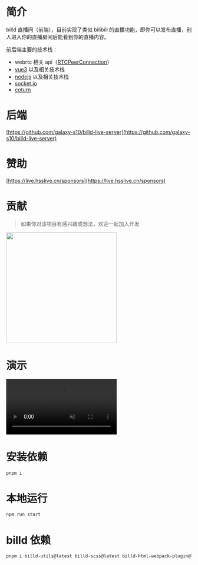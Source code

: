 # 简介

billd 直播间（前端），目前实现了类似 bilibili 的直播功能，即你可以发布直播，别人进入你的直播房间后能看到你的直播内容。

前后端主要的技术栈：

- webrtc 相关 api（[RTCPeerConnection](https://developer.mozilla.org/en-US/docs/Web/API/RTCPeerConnection)）
- [vue3](https://vuejs.org) 以及相关技术栈
- [nodejs](https://nodejs.org) 以及相关技术栈
- [socket.io](https://socket.io)
- [coturn](https://github.com/coturn/coturn)

# 后端

[https://github.com/galaxy-s10/billd-live-server](https://github.com/galaxy-s10/billd-live-server)

# 赞助

[https://live.hsslive.cn/sponsors](https://live.hsslive.cn/sponsors)

# 贡献

> 如果你对该项目有感兴趣或想法，欢迎一起加入开发

<div>
  <img
    src="https://resource.hsslive.cn/image/004ee8afb2e6e725df743d0623dfd801.webp" 
    style="width:300px"
    />
</div>

# 演示

<div>
  <video
    src="https://user-images.githubusercontent.com/61055341/232222153-cbd0c7d9-ae1c-436f-9fa4-a3c4c9537a95.mp4"
    autoplay
    webkit-playsinline="true"
    playsinline
    x-webkit-airplay="allow"
    x5-video-player-type="h5"
    x5-video-player-fullscreen="true"
    x5-video-orientation="portraint"
    muted
    controls
  ></video>
</div>

# 安装依赖

```bash
pnpm i
```

# 本地运行

```bash
npm run start
```

# billd 依赖

```bash
pnpm i billd-utils@latest billd-scss@latest billd-html-webpack-plugin@latest billd-deploy@latest
```
